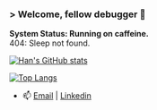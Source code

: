 ### > Welcome, fellow debugger 👋
**System Status: Running on caffeine.**  
404: Sleep not found.  

[![Han's GitHub stats](https://github-readme-stats.vercel.app/api?username=han-nwin&show_icons=true&theme=catppuccin_mocha)](https://github.com/han-nwin/github-readme-stats)

[![Top Langs](https://github-readme-stats.vercel.app/api/top-langs/?username=han-nwin&hide_progress=true&show_icons=true&theme=catppuccin_mocha)](https://github.com/han-nwin/github-readme-stats)

- 📫 [Email](mailto:hannguyen.win@gmail.com) | [Linkedin](https://www.linkedin.com/in/tan-han-nguyen/)
